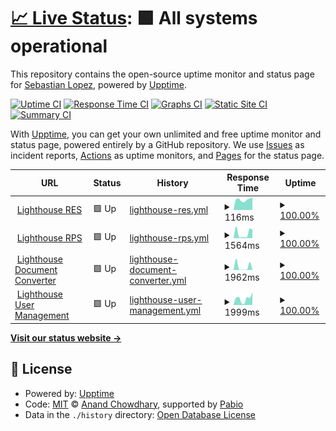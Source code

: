 # [📈 Live Status](https://se95lopez.github.io/lighthouse-upptime): <!--live status--> **🟩 All systems operational**

This repository contains the open-source uptime monitor and status page for [Sebastian Lopez](https://se95lopez.github.io/lighthouse-upptime), powered by [Upptime](https://github.com/upptime/upptime).

[![Uptime CI](https://github.com/se95lopez/lighthouse-upptime/workflows/Uptime%20CI/badge.svg)](https://github.com/se95lopez/lighthouse-upptime/actions?query=workflow%3A%22Uptime+CI%22)
[![Response Time CI](https://github.com/se95lopez/lighthouse-upptime/workflows/Response%20Time%20CI/badge.svg)](https://github.com/se95lopez/lighthouse-upptime/actions?query=workflow%3A%22Response+Time+CI%22)
[![Graphs CI](https://github.com/se95lopez/lighthouse-upptime/workflows/Graphs%20CI/badge.svg)](https://github.com/se95lopez/lighthouse-upptime/actions?query=workflow%3A%22Graphs+CI%22)
[![Static Site CI](https://github.com/se95lopez/lighthouse-upptime/workflows/Static%20Site%20CI/badge.svg)](https://github.com/se95lopez/lighthouse-upptime/actions?query=workflow%3A%22Static+Site+CI%22)
[![Summary CI](https://github.com/se95lopez/lighthouse-upptime/workflows/Summary%20CI/badge.svg)](https://github.com/se95lopez/lighthouse-upptime/actions?query=workflow%3A%22Summary+CI%22)

With [Upptime](https://upptime.js.org), you can get your own unlimited and free uptime monitor and status page, powered entirely by a GitHub repository. We use [Issues](https://github.com/se95lopez/lighthouse-upptime/issues) as incident reports, [Actions](https://github.com/se95lopez/lighthouse-upptime/actions) as uptime monitors, and [Pages](https://se95lopez.github.io/lighthouse-upptime) for the status page.

<!--start: status pages-->
<!-- This summary is generated by Upptime (https://github.com/upptime/upptime) -->
<!-- Do not edit this manually, your changes will be overwritten -->
<!-- prettier-ignore -->
| URL | Status | History | Response Time | Uptime |
| --- | ------ | ------- | ------------- | ------ |
| <img alt="" src="https://icons.duckduckgo.com/ip3/res-test-586746141603.us-central1.run.app.ico" height="13"> [Lighthouse RES](https://res-test-586746141603.us-central1.run.app/health) | 🟩 Up | [lighthouse-res.yml](https://github.com/se95lopez/lighthouse-uptime/commits/HEAD/history/lighthouse-res.yml) | <details><summary><img alt="Response time graph" src="./graphs/lighthouse-res/response-time-week.png" height="20"> 116ms</summary><br><a href="https://se95lopez.github.io/lighthouse-uptime/history/lighthouse-res"><img alt="Response time 391" src="https://img.shields.io/endpoint?url=https%3A%2F%2Fraw.githubusercontent.com%2Fse95lopez%2Flighthouse-uptime%2FHEAD%2Fapi%2Flighthouse-res%2Fresponse-time.json"></a><br><a href="https://se95lopez.github.io/lighthouse-uptime/history/lighthouse-res"><img alt="24-hour response time 129" src="https://img.shields.io/endpoint?url=https%3A%2F%2Fraw.githubusercontent.com%2Fse95lopez%2Flighthouse-uptime%2FHEAD%2Fapi%2Flighthouse-res%2Fresponse-time-day.json"></a><br><a href="https://se95lopez.github.io/lighthouse-uptime/history/lighthouse-res"><img alt="7-day response time 116" src="https://img.shields.io/endpoint?url=https%3A%2F%2Fraw.githubusercontent.com%2Fse95lopez%2Flighthouse-uptime%2FHEAD%2Fapi%2Flighthouse-res%2Fresponse-time-week.json"></a><br><a href="https://se95lopez.github.io/lighthouse-uptime/history/lighthouse-res"><img alt="30-day response time 655" src="https://img.shields.io/endpoint?url=https%3A%2F%2Fraw.githubusercontent.com%2Fse95lopez%2Flighthouse-uptime%2FHEAD%2Fapi%2Flighthouse-res%2Fresponse-time-month.json"></a><br><a href="https://se95lopez.github.io/lighthouse-uptime/history/lighthouse-res"><img alt="1-year response time 391" src="https://img.shields.io/endpoint?url=https%3A%2F%2Fraw.githubusercontent.com%2Fse95lopez%2Flighthouse-uptime%2FHEAD%2Fapi%2Flighthouse-res%2Fresponse-time-year.json"></a></details> | <details><summary><a href="https://se95lopez.github.io/lighthouse-uptime/history/lighthouse-res">100.00%</a></summary><a href="https://se95lopez.github.io/lighthouse-uptime/history/lighthouse-res"><img alt="All-time uptime 100.00%" src="https://img.shields.io/endpoint?url=https%3A%2F%2Fraw.githubusercontent.com%2Fse95lopez%2Flighthouse-uptime%2FHEAD%2Fapi%2Flighthouse-res%2Fuptime.json"></a><br><a href="https://se95lopez.github.io/lighthouse-uptime/history/lighthouse-res"><img alt="24-hour uptime 100.00%" src="https://img.shields.io/endpoint?url=https%3A%2F%2Fraw.githubusercontent.com%2Fse95lopez%2Flighthouse-uptime%2FHEAD%2Fapi%2Flighthouse-res%2Fuptime-day.json"></a><br><a href="https://se95lopez.github.io/lighthouse-uptime/history/lighthouse-res"><img alt="7-day uptime 100.00%" src="https://img.shields.io/endpoint?url=https%3A%2F%2Fraw.githubusercontent.com%2Fse95lopez%2Flighthouse-uptime%2FHEAD%2Fapi%2Flighthouse-res%2Fuptime-week.json"></a><br><a href="https://se95lopez.github.io/lighthouse-uptime/history/lighthouse-res"><img alt="30-day uptime 100.00%" src="https://img.shields.io/endpoint?url=https%3A%2F%2Fraw.githubusercontent.com%2Fse95lopez%2Flighthouse-uptime%2FHEAD%2Fapi%2Flighthouse-res%2Fuptime-month.json"></a><br><a href="https://se95lopez.github.io/lighthouse-uptime/history/lighthouse-res"><img alt="1-year uptime 100.00%" src="https://img.shields.io/endpoint?url=https%3A%2F%2Fraw.githubusercontent.com%2Fse95lopez%2Flighthouse-uptime%2FHEAD%2Fapi%2Flighthouse-res%2Fuptime-year.json"></a></details>
| <img alt="" src="https://icons.duckduckgo.com/ip3/rps-health-proxy-586746141603.us-central1.run.app.ico" height="13"> [Lighthouse RPS](https://rps-health-proxy-586746141603.us-central1.run.app) | 🟩 Up | [lighthouse-rps.yml](https://github.com/se95lopez/lighthouse-uptime/commits/HEAD/history/lighthouse-rps.yml) | <details><summary><img alt="Response time graph" src="./graphs/lighthouse-rps/response-time-week.png" height="20"> 1564ms</summary><br><a href="https://se95lopez.github.io/lighthouse-uptime/history/lighthouse-rps"><img alt="Response time 1244" src="https://img.shields.io/endpoint?url=https%3A%2F%2Fraw.githubusercontent.com%2Fse95lopez%2Flighthouse-uptime%2FHEAD%2Fapi%2Flighthouse-rps%2Fresponse-time.json"></a><br><a href="https://se95lopez.github.io/lighthouse-uptime/history/lighthouse-rps"><img alt="24-hour response time 4167" src="https://img.shields.io/endpoint?url=https%3A%2F%2Fraw.githubusercontent.com%2Fse95lopez%2Flighthouse-uptime%2FHEAD%2Fapi%2Flighthouse-rps%2Fresponse-time-day.json"></a><br><a href="https://se95lopez.github.io/lighthouse-uptime/history/lighthouse-rps"><img alt="7-day response time 1564" src="https://img.shields.io/endpoint?url=https%3A%2F%2Fraw.githubusercontent.com%2Fse95lopez%2Flighthouse-uptime%2FHEAD%2Fapi%2Flighthouse-rps%2Fresponse-time-week.json"></a><br><a href="https://se95lopez.github.io/lighthouse-uptime/history/lighthouse-rps"><img alt="30-day response time 2067" src="https://img.shields.io/endpoint?url=https%3A%2F%2Fraw.githubusercontent.com%2Fse95lopez%2Flighthouse-uptime%2FHEAD%2Fapi%2Flighthouse-rps%2Fresponse-time-month.json"></a><br><a href="https://se95lopez.github.io/lighthouse-uptime/history/lighthouse-rps"><img alt="1-year response time 1244" src="https://img.shields.io/endpoint?url=https%3A%2F%2Fraw.githubusercontent.com%2Fse95lopez%2Flighthouse-uptime%2FHEAD%2Fapi%2Flighthouse-rps%2Fresponse-time-year.json"></a></details> | <details><summary><a href="https://se95lopez.github.io/lighthouse-uptime/history/lighthouse-rps">100.00%</a></summary><a href="https://se95lopez.github.io/lighthouse-uptime/history/lighthouse-rps"><img alt="All-time uptime 74.73%" src="https://img.shields.io/endpoint?url=https%3A%2F%2Fraw.githubusercontent.com%2Fse95lopez%2Flighthouse-uptime%2FHEAD%2Fapi%2Flighthouse-rps%2Fuptime.json"></a><br><a href="https://se95lopez.github.io/lighthouse-uptime/history/lighthouse-rps"><img alt="24-hour uptime 100.00%" src="https://img.shields.io/endpoint?url=https%3A%2F%2Fraw.githubusercontent.com%2Fse95lopez%2Flighthouse-uptime%2FHEAD%2Fapi%2Flighthouse-rps%2Fuptime-day.json"></a><br><a href="https://se95lopez.github.io/lighthouse-uptime/history/lighthouse-rps"><img alt="7-day uptime 100.00%" src="https://img.shields.io/endpoint?url=https%3A%2F%2Fraw.githubusercontent.com%2Fse95lopez%2Flighthouse-uptime%2FHEAD%2Fapi%2Flighthouse-rps%2Fuptime-week.json"></a><br><a href="https://se95lopez.github.io/lighthouse-uptime/history/lighthouse-rps"><img alt="30-day uptime 100.00%" src="https://img.shields.io/endpoint?url=https%3A%2F%2Fraw.githubusercontent.com%2Fse95lopez%2Flighthouse-uptime%2FHEAD%2Fapi%2Flighthouse-rps%2Fuptime-month.json"></a><br><a href="https://se95lopez.github.io/lighthouse-uptime/history/lighthouse-rps"><img alt="1-year uptime 74.73%" src="https://img.shields.io/endpoint?url=https%3A%2F%2Fraw.githubusercontent.com%2Fse95lopez%2Flighthouse-uptime%2FHEAD%2Fapi%2Flighthouse-rps%2Fuptime-year.json"></a></details>
| <img alt="" src="https://icons.duckduckgo.com/ip3/documenttotext-586746141603.us-central1.run.app.ico" height="13"> [Lighthouse Document Converter](https://documenttotext-586746141603.us-central1.run.app/dummy) | 🟩 Up | [lighthouse-document-converter.yml](https://github.com/se95lopez/lighthouse-uptime/commits/HEAD/history/lighthouse-document-converter.yml) | <details><summary><img alt="Response time graph" src="./graphs/lighthouse-document-converter/response-time-week.png" height="20"> 1962ms</summary><br><a href="https://se95lopez.github.io/lighthouse-uptime/history/lighthouse-document-converter"><img alt="Response time 2638" src="https://img.shields.io/endpoint?url=https%3A%2F%2Fraw.githubusercontent.com%2Fse95lopez%2Flighthouse-uptime%2FHEAD%2Fapi%2Flighthouse-document-converter%2Fresponse-time.json"></a><br><a href="https://se95lopez.github.io/lighthouse-uptime/history/lighthouse-document-converter"><img alt="24-hour response time 8221" src="https://img.shields.io/endpoint?url=https%3A%2F%2Fraw.githubusercontent.com%2Fse95lopez%2Flighthouse-uptime%2FHEAD%2Fapi%2Flighthouse-document-converter%2Fresponse-time-day.json"></a><br><a href="https://se95lopez.github.io/lighthouse-uptime/history/lighthouse-document-converter"><img alt="7-day response time 1962" src="https://img.shields.io/endpoint?url=https%3A%2F%2Fraw.githubusercontent.com%2Fse95lopez%2Flighthouse-uptime%2FHEAD%2Fapi%2Flighthouse-document-converter%2Fresponse-time-week.json"></a><br><a href="https://se95lopez.github.io/lighthouse-uptime/history/lighthouse-document-converter"><img alt="30-day response time 3689" src="https://img.shields.io/endpoint?url=https%3A%2F%2Fraw.githubusercontent.com%2Fse95lopez%2Flighthouse-uptime%2FHEAD%2Fapi%2Flighthouse-document-converter%2Fresponse-time-month.json"></a><br><a href="https://se95lopez.github.io/lighthouse-uptime/history/lighthouse-document-converter"><img alt="1-year response time 2638" src="https://img.shields.io/endpoint?url=https%3A%2F%2Fraw.githubusercontent.com%2Fse95lopez%2Flighthouse-uptime%2FHEAD%2Fapi%2Flighthouse-document-converter%2Fresponse-time-year.json"></a></details> | <details><summary><a href="https://se95lopez.github.io/lighthouse-uptime/history/lighthouse-document-converter">100.00%</a></summary><a href="https://se95lopez.github.io/lighthouse-uptime/history/lighthouse-document-converter"><img alt="All-time uptime 100.00%" src="https://img.shields.io/endpoint?url=https%3A%2F%2Fraw.githubusercontent.com%2Fse95lopez%2Flighthouse-uptime%2FHEAD%2Fapi%2Flighthouse-document-converter%2Fuptime.json"></a><br><a href="https://se95lopez.github.io/lighthouse-uptime/history/lighthouse-document-converter"><img alt="24-hour uptime 100.00%" src="https://img.shields.io/endpoint?url=https%3A%2F%2Fraw.githubusercontent.com%2Fse95lopez%2Flighthouse-uptime%2FHEAD%2Fapi%2Flighthouse-document-converter%2Fuptime-day.json"></a><br><a href="https://se95lopez.github.io/lighthouse-uptime/history/lighthouse-document-converter"><img alt="7-day uptime 100.00%" src="https://img.shields.io/endpoint?url=https%3A%2F%2Fraw.githubusercontent.com%2Fse95lopez%2Flighthouse-uptime%2FHEAD%2Fapi%2Flighthouse-document-converter%2Fuptime-week.json"></a><br><a href="https://se95lopez.github.io/lighthouse-uptime/history/lighthouse-document-converter"><img alt="30-day uptime 100.00%" src="https://img.shields.io/endpoint?url=https%3A%2F%2Fraw.githubusercontent.com%2Fse95lopez%2Flighthouse-uptime%2FHEAD%2Fapi%2Flighthouse-document-converter%2Fuptime-month.json"></a><br><a href="https://se95lopez.github.io/lighthouse-uptime/history/lighthouse-document-converter"><img alt="1-year uptime 100.00%" src="https://img.shields.io/endpoint?url=https%3A%2F%2Fraw.githubusercontent.com%2Fse95lopez%2Flighthouse-uptime%2FHEAD%2Fapi%2Flighthouse-document-converter%2Fuptime-year.json"></a></details>
| <img alt="" src="https://icons.duckduckgo.com/ip3/supabase-user-functions-586746141603.us-central1.run.app.ico" height="13"> [Lighthouse User Management](https://supabase-user-functions-586746141603.us-central1.run.app/health) | 🟩 Up | [lighthouse-user-management.yml](https://github.com/se95lopez/lighthouse-uptime/commits/HEAD/history/lighthouse-user-management.yml) | <details><summary><img alt="Response time graph" src="./graphs/lighthouse-user-management/response-time-week.png" height="20"> 1999ms</summary><br><a href="https://se95lopez.github.io/lighthouse-uptime/history/lighthouse-user-management"><img alt="Response time 1680" src="https://img.shields.io/endpoint?url=https%3A%2F%2Fraw.githubusercontent.com%2Fse95lopez%2Flighthouse-uptime%2FHEAD%2Fapi%2Flighthouse-user-management%2Fresponse-time.json"></a><br><a href="https://se95lopez.github.io/lighthouse-uptime/history/lighthouse-user-management"><img alt="24-hour response time 2229" src="https://img.shields.io/endpoint?url=https%3A%2F%2Fraw.githubusercontent.com%2Fse95lopez%2Flighthouse-uptime%2FHEAD%2Fapi%2Flighthouse-user-management%2Fresponse-time-day.json"></a><br><a href="https://se95lopez.github.io/lighthouse-uptime/history/lighthouse-user-management"><img alt="7-day response time 1999" src="https://img.shields.io/endpoint?url=https%3A%2F%2Fraw.githubusercontent.com%2Fse95lopez%2Flighthouse-uptime%2FHEAD%2Fapi%2Flighthouse-user-management%2Fresponse-time-week.json"></a><br><a href="https://se95lopez.github.io/lighthouse-uptime/history/lighthouse-user-management"><img alt="30-day response time 2132" src="https://img.shields.io/endpoint?url=https%3A%2F%2Fraw.githubusercontent.com%2Fse95lopez%2Flighthouse-uptime%2FHEAD%2Fapi%2Flighthouse-user-management%2Fresponse-time-month.json"></a><br><a href="https://se95lopez.github.io/lighthouse-uptime/history/lighthouse-user-management"><img alt="1-year response time 1680" src="https://img.shields.io/endpoint?url=https%3A%2F%2Fraw.githubusercontent.com%2Fse95lopez%2Flighthouse-uptime%2FHEAD%2Fapi%2Flighthouse-user-management%2Fresponse-time-year.json"></a></details> | <details><summary><a href="https://se95lopez.github.io/lighthouse-uptime/history/lighthouse-user-management">100.00%</a></summary><a href="https://se95lopez.github.io/lighthouse-uptime/history/lighthouse-user-management"><img alt="All-time uptime 100.00%" src="https://img.shields.io/endpoint?url=https%3A%2F%2Fraw.githubusercontent.com%2Fse95lopez%2Flighthouse-uptime%2FHEAD%2Fapi%2Flighthouse-user-management%2Fuptime.json"></a><br><a href="https://se95lopez.github.io/lighthouse-uptime/history/lighthouse-user-management"><img alt="24-hour uptime 100.00%" src="https://img.shields.io/endpoint?url=https%3A%2F%2Fraw.githubusercontent.com%2Fse95lopez%2Flighthouse-uptime%2FHEAD%2Fapi%2Flighthouse-user-management%2Fuptime-day.json"></a><br><a href="https://se95lopez.github.io/lighthouse-uptime/history/lighthouse-user-management"><img alt="7-day uptime 100.00%" src="https://img.shields.io/endpoint?url=https%3A%2F%2Fraw.githubusercontent.com%2Fse95lopez%2Flighthouse-uptime%2FHEAD%2Fapi%2Flighthouse-user-management%2Fuptime-week.json"></a><br><a href="https://se95lopez.github.io/lighthouse-uptime/history/lighthouse-user-management"><img alt="30-day uptime 100.00%" src="https://img.shields.io/endpoint?url=https%3A%2F%2Fraw.githubusercontent.com%2Fse95lopez%2Flighthouse-uptime%2FHEAD%2Fapi%2Flighthouse-user-management%2Fuptime-month.json"></a><br><a href="https://se95lopez.github.io/lighthouse-uptime/history/lighthouse-user-management"><img alt="1-year uptime 100.00%" src="https://img.shields.io/endpoint?url=https%3A%2F%2Fraw.githubusercontent.com%2Fse95lopez%2Flighthouse-uptime%2FHEAD%2Fapi%2Flighthouse-user-management%2Fuptime-year.json"></a></details>

<!--end: status pages-->

[**Visit our status website →**](https://se95lopez.github.io/lighthouse-upptime)

## 📄 License

- Powered by: [Upptime](https://github.com/upptime/upptime)
- Code: [MIT](./LICENSE) © [Anand Chowdhary](https://anandchowdhary.com), supported by [Pabio](https://pabio.com)
- Data in the `./history` directory: [Open Database License](https://opendatacommons.org/licenses/odbl/1-0/)
